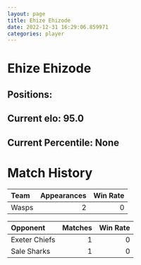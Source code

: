 ```yaml
---  
layout: page  
title: Ehize Ehizode  
date: 2022-12-31 16:29:06.859971  
categories: player  
---
```

# Ehize Ehizode

## Positions: 

## Current elo: 95.0

## Current Percentile: None

# Match History


| Team   |   Appearances |   Win Rate |
|:-------|--------------:|-----------:|
| Wasps  |             2 |          0 |

| Opponent      |   Matches |   Win Rate |
|:--------------|----------:|-----------:|
| Exeter Chiefs |         1 |          0 |
| Sale Sharks   |         1 |          0 |